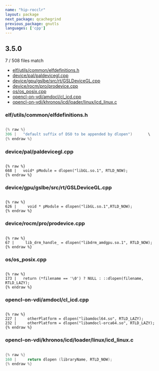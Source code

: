 ```yaml
---
name: "hip-rocclr"
layout: package
next_package: qcachegrind
previous_package: gnutls
languages: ['cpp']
---
```

## 3.5.0
7 / 508 files match

 - [elf/utils/common/elfdefinitions.h](#elfutilscommonelfdefinitionsh)
 - [device/pal/paldevicegl.cpp](#devicepalpaldeviceglcpp)
 - [device/gpu/gslbe/src/rt/GSLDeviceGL.cpp](#devicegpugslbesrcrtgsldeviceglcpp)
 - [device/rocm/pro/prodevice.cpp](#devicerocmproprodevicecpp)
 - [os/os_posix.cpp](#osos_posixcpp)
 - [opencl-on-vdi/amdocl/cl_icd.cpp](#opencl-on-vdiamdoclcl_icdcpp)
 - [opencl-on-vdi/khronos/icd/loader/linux/icd_linux.c](#opencl-on-vdikhronosicdloaderlinuxicd_linuxc)

### elf/utils/common/elfdefinitions.h

```cpp

{% raw %}
306 | 	"default suffix of DSO to be appended by dlopen")		\
{% endraw %}

```
### device/pal/paldevicegl.cpp

```

{% raw %}
668 |   void* pModule = dlopen("libGL.so.1", RTLD_NOW);
{% endraw %}

```
### device/gpu/gslbe/src/rt/GSLDeviceGL.cpp

```

{% raw %}
626 |     void * pModule = dlopen("libGL.so.1",RTLD_NOW);
{% endraw %}

```
### device/rocm/pro/prodevice.cpp

```

{% raw %}
67 |     lib_drm_handle_ = dlopen("libdrm_amdgpu.so.1", RTLD_NOW);
{% endraw %}

```
### os/os_posix.cpp

```

{% raw %}
173 |   return (*filename == '\0') ? NULL : ::dlopen(filename, RTLD_LAZY);
{% endraw %}

```
### opencl-on-vdi/amdocl/cl_icd.cpp

```

{% raw %}
227 |     otherPlatform = dlopen("libamdocl64.so", RTLD_LAZY);
232 |     otherPlatform = dlopen("libamdocl-orca64.so", RTLD_LAZY);
{% endraw %}

```
### opencl-on-vdi/khronos/icd/loader/linux/icd_linux.c

```cpp

{% raw %}
160 |     return dlopen (libraryName, RTLD_NOW);
{% endraw %}

```